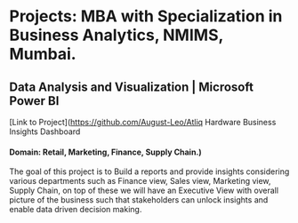 Projects: MBA with Specialization in Business Analytics, NMIMS, Mumbai.
==============================
## Data Analysis and Visualization | Microsoft Power BI

[Link to Project](https://github.com/August-Leo/Atliq Hardware Business Insights Dashboard 
#### Domain: Retail, Marketing, Finance, Supply Chain.)

The goal of this project is to Build a reports and provide insights considering various departments such as Finance view, Sales view, Marketing view,
Supply Chain, on top of these we will have an Executive View with overall picture of the business such that stakeholders can unlock insights and
enable data driven decision making.

